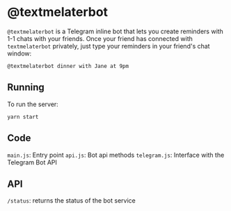 # @textmelaterbot

`@textmelaterbot` is a Telegram inline bot that lets you create reminders with 1-1 chats with your friends. Once your friend has connected with `textmelaterbot` privately, just type your reminders in your friend's chat window:

`@textmelaterbot dinner with Jane at 9pm`

## Running

To run the server:

```
yarn start
```

## Code

`main.js`: Entry point
`api.js`: Bot api methods
`telegram.js`: Interface with the Telegram Bot API

## API

`/status`: returns the status of the bot service
